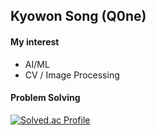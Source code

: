 ## Kyowon Song (Q0ne)

#### My interest
- AI/ML
- CV / Image Processing

#### Problem Solving

[![Solved.ac Profile](http://mazassumnida.wtf/api/generate_badge?boj=tim000519)](https://solved.ac/tim000519)<br/>

  
<!--
**tim000519/tim000519** is a ✨ _special_ ✨ repository because its `README.md` (this file) appears on your GitHub profile.

Here are some ideas to get you started:

- 🔭 I’m currently working on ...
- 🌱 I’m currently learning ...
- 👯 I’m looking to collaborate on ...
- 🤔 I’m looking for help with ...
- 💬 Ask me about ...
- 📫 How to reach me: ...
- 😄 Pronouns: ...
- ⚡ Fun fact: ...
-->
